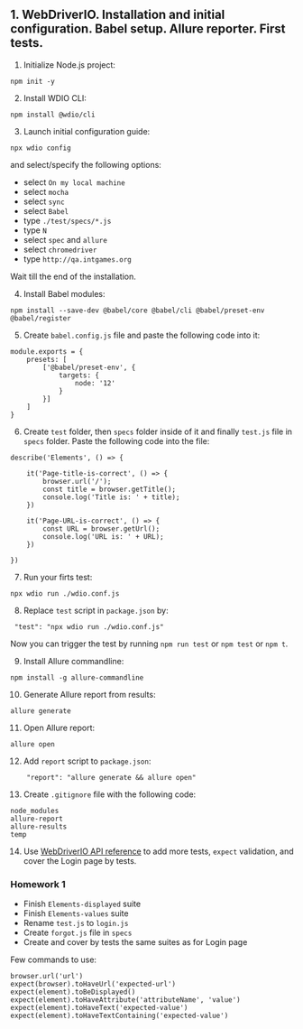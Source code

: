 ## 1. WebDriverIO. Installation and initial configuration. Babel setup. Allure reporter. First tests.
1. Initialize Node.js project:
````
npm init -y
````
2. Install WDIO CLI:
````
npm install @wdio/cli
````
3. Launch initial configuration guide:
````
npx wdio config
````
and select/specify the following options:
- select `On my local machine`
- select `mocha`
- select `sync`
- select `Babel`
- type `./test/specs/*.js`
- type `N`
- select `spec` and `allure`
- select `chromedriver`
- type `http://qa.intgames.org`

Wait till the end of the installation.

4. Install Babel modules:
````
npm install --save-dev @babel/core @babel/cli @babel/preset-env @babel/register
````

5. Create `babel.config.js` file and paste the following code into it:
````
module.exports = {
    presets: [
        ['@babel/preset-env', {
            targets: {
                node: '12'
            }
        }]
    ]
}
````

6. Create `test` folder, then `specs` folder inside of it and finally `test.js` file in `specs` folder. Paste the following code into the file:
````
describe('Elements', () => {

    it('Page-title-is-correct', () => {
        browser.url('/');
        const title = browser.getTitle();
        console.log('Title is: ' + title);
    })

    it('Page-URL-is-correct', () => {
        const URL = browser.getUrl();
        console.log('URL is: ' + URL);
    })

})
````

7. Run your firts test:
````
npx wdio run ./wdio.conf.js
````

8. Replace `test` script in `package.json` by:
````
 "test": "npx wdio run ./wdio.conf.js"
````
Now you can trigger the test by running `npm run test` or `npm test` or `npm t`.

9. Install Allure commandline:
````
npm install -g allure-commandline
````

10. Generate Allure report from results:
````
allure generate
````

11. Open Allure report:
````
allure open
````

12. Add `report` script to `package.json`:
````
    "report": "allure generate && allure open"
````

13. Create `.gitignore` file with the following code:
````
node_modules
allure-report
allure-results
temp
````

14. Use [WebDriverIO API reference](https://webdriver.io/docs/api) to add more tests, `expect` validation, and cover the Login page by tests.

### Homework 1
- Finish `Elements-displayed` suite
- Finish `Elements-values` suite
- Rename `test.js` to `login.js`
- Create `forgot.js` file in `specs`
- Create and cover by tests the same suites as for Login page

Few commands to use:
````
browser.url('url')
expect(browser).toHaveUrl('expected-url')
expect(element).toBeDisplayed()
expect(element).toHaveAttribute('attributeName', 'value')
expect(element).toHaveText('expected-value')
expect(element).toHaveTextContaining('expected-value')
````